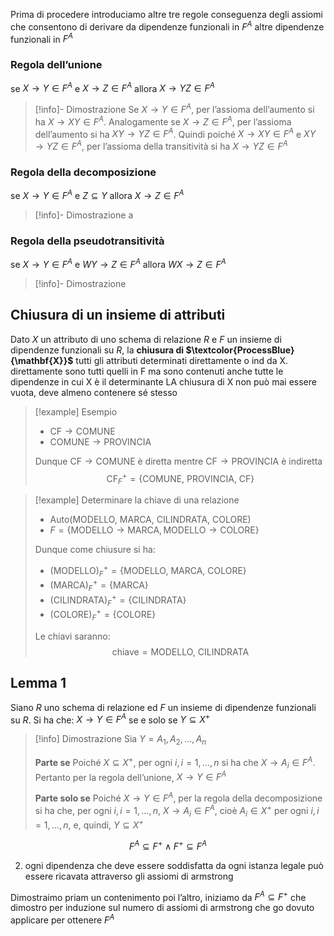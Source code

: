 Prima di procedere introduciamo altre tre regole conseguenza degli assiomi che consentono di derivare da dipendenze funzionali in $F^A$ altre dipendenze funzionali in $F^A$

### Regola dell’unione
se $X\rightarrow Y \in F^A$ e $X\rightarrow Z \in F^A$ allora $X \rightarrow YZ \in F^A$

>[!info]- Dimostrazione
>Se $X\rightarrow Y \in F^A$, per l’assioma dell’aumento si ha $X\rightarrow XY \in F^A$. Analogamente se $X\rightarrow Z \in F^A$, per l’assioma dell’aumento si ha $XY \rightarrow YZ \in F^A$. Quindi poiché $X\rightarrow XY \in F^A$ e $XY \rightarrow YZ \in F^A$, per l’assioma della transitività si ha $X\rightarrow YZ \in F^A$

### Regola della decomposizione
se $X \rightarrow Y \in F^A$ e $Z \subseteq Y$ allora $X\rightarrow Z \in F^A$
>[!info]- Dimostrazione
>a

### Regola della pseudotransitività
se $X \rightarrow Y \in F^A$ e $WY \rightarrow Z \in F^A$ allora $WX \rightarrow Z \in F^A$
>[!info]- Dimostrazione



## Chiusura di un insieme di attributi

Dato $X$ un attributo di uno schema di relazione $R$ e  $F$ un insieme di dipendenze funzionali su $R$, la **chiusura di $\textcolor{ProcessBlue}{\mathbf{X}}$** tutti gli attributi determinati direttamente o ind da X. direttamente sono tutti quelli in F ma sono contenuti anche tutte le dipendenze in cui X è il determinante
LA chiusura di X non può mai essere vuota, deve almeno contenere sé stesso

>[!example] Esempio
>- $\text{CF}\rightarrow\text{COMUNE}$
>- $\text{COMUNE}\rightarrow\text{PROVINCIA}$
>
>Dunque $\text{CF}\rightarrow\text{COMUNE}$ è diretta mentre $\text{CF}\rightarrow\text{PROVINCIA}$ è indiretta
>$$
>\text{CF}^+_{F}=\{\text{COMUNE, PROVINCIA, CF}\}
>$$

>[!example] Determinare la chiave di una relazione
>- $\text{Auto(MODELLO, MARCA, CILINDRATA, COLORE)}$
>- $F=\{\text{MODELLO} \rightarrow \text{MARCA}, \text{MODELLO}\rightarrow\text{COLORE}\}$
>
>Dunque come chiusure si ha:
>- $(\text{MODELLO})^+_{F}=\{\text{MODELLO, MARCA, COLORE}\}$
>- $(\text{MARCA})^+_{F}=\{\text{MARCA}\}$
>- $(\text{CILINDRATA})^+_{F}=\{\text{CILINDRATA}\}$
>- $(\text{COLORE})^+_{F}=\{\text{COLORE}\}$
>
>Le chiavi saranno:
>$$\text{chiave}=\text{MODELLO, CILINDRATA}$$

## Lemma 1
Siano $R$ uno schema di relazione ed $F$ un insieme di dipendenze funzionali su $R$. Si ha che: $X\rightarrow Y \in F^A$ se e solo se $Y \subseteq X^+$

>[!info] Dimostrazione
>Sia $Y=A_{1}, A_{2}, \dots, A_{n}$
>
>**Parte se**
>Poiché $X \subseteq X^+$, per ogni $i, i=1, \dots, n$ si ha che $X\rightarrow A_{i} \in F^A$. Pertanto per la regola dell’unione, $X\rightarrow Y \in F^A$
>
>**Parte solo se**
>Poiché $X\rightarrow Y \in F^A$, per la regola della decomposizione si ha che, per ogni $i , i=1, \dots, n$, $X \rightarrow A_{i} \in F^A$, cioè $A_{i} \in X^+$ per ogni $i, i=1, \dots, n$, e, quindi, $Y \subseteq X^+$

$$
F^A \subseteq F^+\land F^+ \subseteq F^A
$$

2) ogni dipendenza che deve essere soddisfatta da ogni istanza legale può essere ricavata attraverso gli assiomi di armstrong

Dimostraimo priam un contenimento poi l’altro, iniziamo da $F^A \subseteq F^+$ che dimostro per induzione sul numero di assiomi di armstrong che go dovuto applicare per ottenere $F^A$ 


